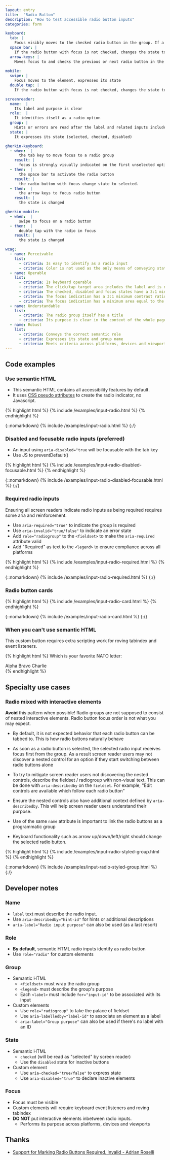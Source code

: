 ```yaml
---
layout: entry
title:  "Radio Button"
description: "How to test accessible radio button inputs"
categories: form

keyboard:
  tab: |
    Focus visibly moves to the checked radio button in the group. If a radio button is not checked, focus moves to the first radio button in the group.
  space bar: |
    If the radio button with focus is not checked, changes the state to checked.  Otherwise, does nothing.
  arrow-keys: |
    Moves focus to and checks the previous or next radio button in the group
        
mobile:
  swipe: |
    Focus moves to the element, expresses its state
  double tap: |
    If the radio button with focus is not checked, changes the state to checked. Otherwise, does nothing.

screenreader:
  name:  |
    Its label and purpose is clear
  role:  |
    It identifies itself as a radio option
  group: |
    Hints or errors are read after the label and related inputs include a group name (ex: Shipping options)
  state: |
    It expresses its state (selected, checked, disabled)

gherkin-keyboard: 
  - when:  |
      the tab key to move focus to a radio group
    result: |
      focus is strongly visually indicated on the first unselected option or the selected option
  - then:  |
      the space bar to activate the radio button
    result: |
      the radio button with focus change state to selected.
  - then:  |
      the arrow keys to focus radio button
    result: |
      the state is changed

gherkin-mobile:
  - when:  |
      swipe to focus on a radio button
  - then:  |
      double tap with the radio in focus
    result: |
      the state is changed

wcag:
  - name: Perceivable
    list:
      - criteria: Is easy to identify as a radio input
      - criteria: Color is not used as the only means of conveying state (checked/unchecked/selected/unselected)
  - name: Operable
    list:
      - criteria: Is keyboard operable
      - criteria: The click/tap target area includes the label and is no smaller than 44x44px
      - criteria: The checked, disabled and focus states have a 3:1 minimum contrast ratio against default
      - criteria: The focus indication has a 3:1 minimum contrast ratio against adjacent elements
      - criteria: The focus indication has a minimum area equal to the width of the element and 2px in height
  - name: Understandable
    list:
      - criteria: The radio group itself has a title
      - criteria: Its purpose is clear in the context of the whole page
  - name: Robust
    list:
      - criteria: Conveys the correct semantic role 
      - criteria: Expresses its state and group name
      - criteria: Meets criteria across platforms, devices and viewports
---
```




## Code examples

### Use semantic HTML

- This semantic HTML contains all accessibility features by default.
- It uses [CSS pseudo attributes](https://github.com/tmobile/magentaA11y/blob/main/_sass/modules/_input-radio.scss) to create the radio indicator, no Javascript.

{% highlight html %}
{% include /examples/input-radio.html %}
{% endhighlight %}

{::nomarkdown}
<example>
{% include /examples/input-radio.html %}
</example>
{:/}

### Disabled and focusable radio inputs (preferred)

- An input using `aria-disabled="true` will be focusable with the tab key
- Use JS to preventDefault()

{% highlight html %}
{% include /examples/input-radio-disabled-focusable.html %}
{% endhighlight %}

{::nomarkdown}
<example>
{% include /examples/input-radio-disabled-focusable.html %}
</example>
{:/}

### Required radio inputs

Ensuring all screen readers indicate radio inputs as being required requires some aria and reinforcement.

- Use `aria-required="true"` to indicate the group is required
- Use `aria-invalid="true/false"` to indicate an error state
- Add `role="radiogroup"` to the `<fieldset>` to make the `aria-required` attribute valid
- Add "Required" as text to the `<legend>` to ensure compliance across all platforms

{% highlight html %}
{% include /examples/input-radio-required.html %}
{% endhighlight %}

{::nomarkdown}
<example>
{% include /examples/input-radio-required.html %}
</example>
{:/}

### Radio button cards

{% highlight html %}
{% include /examples/input-radio-card.html %}
{% endhighlight %}

{::nomarkdown}
<example>
{% include /examples/input-radio-card.html %}
</example>
{:/}


### When you can't use semantic HTML

This custom button requires extra scripting work for roving tabindex and event listeners.

{% highlight html %}
<custom-label id="labelId">
    Which is your favorite NATO letter:
</custom-label>
<div role="radiogroup" aria-labelledby="labelId">
  <custom-element role="radio" tabindex="-1">
    Alpha
  </custom-element>
  <custom-element role="radio" tabindex="-1">
    Bravo
  </custom-element>
  <custom-element role="radio" tabindex="-1">
    Charlie
  </custom-element>  
</div>
{% endhighlight %}

## Specialty use cases

### Radio mixed with interactive elements

**Avoid** this pattern when possible! Radio groups are not supposed to consist of nested interactive elements. Radio button focus order is not what you may expect.

- By default, it is not expected behavior that each radio button can be tabbed to. This is how radio buttons naturally behave
- As soon as a radio button is selected, the selected radio input receives focus first from the group. As a result screen reader users may not discover a nested control for an option if they start switching between radio buttons alone
- To try to mitigate screen reader users not discovering the nested controls, describe the fieldset / radiogroup with non-visual text. This can be done with <code>aria-describedby</code> on the <code>fieldset</code>. For example, "Edit controls are available which follow each radio button"

- Ensure the nested controls also have additional context defined by <code>aria-describedby</code>. This will help screen reader users understand their purpose. 
- Use of the same <code>name</code> attribute is important to link the radio buttons as a programmatic group
- Keyboard functionality such as arrow up/down/left/right should change the selected radio button.
  
{% highlight html %}
{% include /examples/input-radio-styled-group.html %}
{% endhighlight %}

{::nomarkdown}
<example>
{% include /examples/input-radio-styled-group.html %}
</example>
{:/}


## Developer notes

### Name
- `label` text must describe the radio input.
- Use `aria-describedby="hint-id"` for hints or additional descriptions
- `aria-label="Radio input purpose"` can also be used (as a last resort)

### Role
- **By default**, semantic HTML radio inputs identify as radio button
- Use `role="radio"` for custom elements

### Group
- Semantic HTML
    - `<fieldset>` must wrap the radio group
    - `<legend>` must describe the group's purpose
    - Each `<label>` must include `for="input-id"` to be associated with its input
- Custom elements
    - Use `role="radiogroup"` to take the palace of fieldset
    - Use `aria-labelledby="label-id"` to associate an element as a label
    - `aria-label="Group purpose"` can also be used if there's no label with an ID

### State
- Semantic HTML
    - `checked` (will be read as "selected" by screen reader)
    - Use the `disabled` state for inactive buttons
- Custom element
    - Use `aria-checked="true/false"` to express state
    - Use `aria-disabled="true"` to declare inactive elements

### Focus
- Focus must be visible
- Custom elements will require keyboard event listeners and roving tabindex
- **DO NOT** put interactive elements inbetween radio inputs.
  - Performs its purpose across platforms, devices and viewports


## Thanks

- [Support for Marking Radio Buttons Required, Invalid - Adrian Roselli](https://adrianroselli.com/2022/02/support-for-marking-radio-buttons-required-invalid.html)


